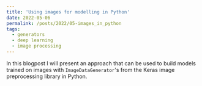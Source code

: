 ```yaml
---
title: 'Using images for modelling in Python'
date: 2022-05-06
permalink: /posts/2022/05-images_in_python
tags:
  - generators
  - deep learning
  - image processing
---
```


In this blogpost I will present an approach that can be used to build models trained on images with `ImageDataGenerator`'s from the Keras image preprocessing library in Python. 